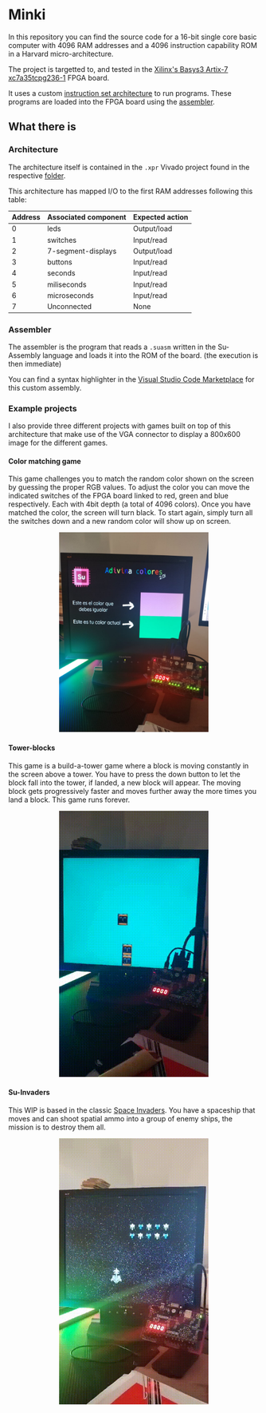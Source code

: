 # Minki

In this repository you can find the source code for a 16-bit single core basic computer with 4096 RAM addresses and a 4096 instruction capability ROM in a Harvard micro-architecture.

The project is targetted to, and tested in the [Xilinx's Basys3 Artix-7 xc7a35tcpg236-1](https://www.xilinx.com/products/boards-and-kits/1-54wqge.html) FPGA board.

It uses a custom [instruction set architecture](ISA.md) to run programs. These programs are loaded into the FPGA board using the [assembler](Assembler/).

## What there is

### Architecture

The architecture itself is contained in the `.xpr` Vivado project found in the respective [folder](architecture_stable/).

This architecture has mapped I/O to the first RAM addresses following this table:

<div align="center">

| Address | Associated component | Expected action |
|---------|----------------------|-----------------|
| 0       | leds                 | Output/load     |
| 1       | switches             | Input/read      |
| 2       | 7-segment-displays   | Output/load     |
| 3       | buttons              | Input/read      |
| 4       | seconds              | Input/read      |
| 5       | miliseconds          | Input/read      |
| 6       | microseconds         | Input/read      |
| 7       | Unconnected          | None            |

</div>

### Assembler

The assembler is the program that reads a `.suasm` written in the Su-Assembly language and loads it into the ROM of the board. (the execution is then immediate)

You can find a syntax highlighter in the [Visual Studio Code Marketplace](https://marketplace.visualstudio.com/items?itemName=3rdPix.suasm) for this custom assembly.

### Example projects

I also provide three different projects with games built on top of this architecture that make use of the VGA connector to display a 800x600 image for the different games.

#### Color matching game

This game challenges you to match the random color shown on the screen by guessing the proper RGB values. To adjust the color you can move the indicated switches of the FPGA board linked to red, green and blue respectively. Each with 4bit depth (a total of 4096 colors). Once you have matched the color, the screen will turn black. To start again, simply turn all the switches down and a new random color will show up on screen.

<div align="center">
<img src="Color-match/color_matching.jpeg" width="300">
</div>

#### Tower-blocks

This game is a build-a-tower game where a block is moving constantly in the screen above a tower. You have to press the down button to let the block fall into the tower, if landed, a new block will appear. The moving block gets progressively faster and moves further away the more times you land a block. This game runs forever.

<div align="center">
<img src="Tower-Blox/resources/tower_blocks.gif" width="300">
</div>

#### Su-Invaders

This WIP is based in the classic [Space Invaders](https://en.wikipedia.org/wiki/Space_Invaders). You have a spaceship that moves and can shoot spatial ammo into a group of enemy ships, the mission is to destroy them all.

<div align="center">
<img src="Su-invaders/resources/su_invaders.gif" width="300">
</div>
